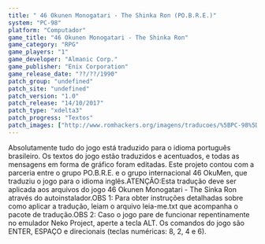```yaml
---
title: " 46 Okunen Monogatari - The Shinka Ron (PO.B.R.E.)"
system: "PC-98"
platform: "Computador"
game_title: "46 Okunen Monogatari - The Shinka Ron"
game_category: "RPG"
game_players: "1"
game_developer: "Almanic Corp."
game_publisher: "Enix Corporation"
game_release_date: "??/??/1990"
patch_group: "undefined"
patch_site: "undefined"
patch_version: "1.0"
patch_release: "14/10/2017"
patch_type: "xdelta3"
patch_progress: "Textos"
patch_images: ["http://www.romhackers.org/imagens/traducoes/%5BPC-98%5D%2046%20Okunen%20Monogatari%20-%20The%20Shinka%20Ron%20-%20POBRE%20-%201.jpg","http://www.romhackers.org/imagens/traducoes/%5BPC-98%5D%2046%20Okunen%20Monogatari%20-%20The%20Shinka%20Ron%20-%20POBRE%20-%202.jpg","http://www.romhackers.org/imagens/traducoes/%5BPC-98%5D%2046%20Okunen%20Monogatari%20-%20The%20Shinka%20Ron%20-%20POBRE%20-%203.jpg"]
---
```

Absolutamente tudo do jogo está traduzido para o idioma português brasileiro. Os textos do jogo estão traduzidos e acentuados, e todas as mensagens em forma de gráfico foram editadas. Este projeto contou com a parceria entre o grupo PO.B.R.E. e o grupo internacional 46 OkuMen, que traduziu o jogo para o idioma inglês.ATENÇÃO:Esta tradução deve ser aplicada aos arquivos do jogo 46 Okunen Monogatari - The Sinka Ron através do autoinstalador.OBS 1: Para obter instruções detalhadas sobre como aplicar a tradução, leiam o arquivo leia-me.txt que acompanha o pacote de tradução.OBS 2: Caso o jogo pare de funcionar repentinamente no emulador Neko Project, aperte a tecla ALT. Os comandos do jogo são ENTER, ESPAÇO e direcionais (teclas numéricas: 8, 2, 4 e 6).